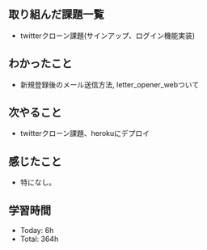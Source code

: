 ## 取り組んだ課題一覧
- twitterクローン課題(サインアップ、ログイン機能実装)
## わかったこと
- 新規登録後のメール送信方法,  letter_opener_webついて
## 次やること
- twitterクローン課題、herokuにデプロイ
## 感じたこと
- 特になし。
## 学習時間
- Today: 6h
- Total: 364h